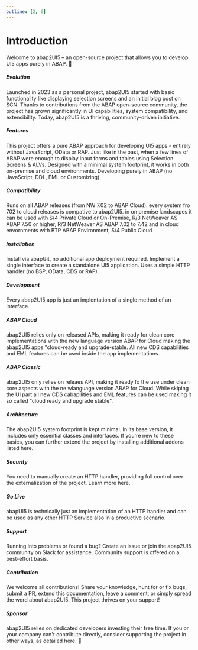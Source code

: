 ```yaml
---
outline: [2, 6]
---
```

# Introduction

Welcome to abap2UI5 – an open-source project that allows you to develop UI5 apps purely in ABAP. 🦖

##### Evolution
Launched in 2023 as a personal project, abap2UI5 started with basic functionality like displaying selection screens and an initial blog post on SCN. Thanks to contributions from the ABAP open-source community, the project has grown significantly in UI capabilities, system compatibility, and extensibility. Today, abap2UI5 is a thriving, community-driven initiative.

##### Features
This project offers a pure ABAP approach for developing UI5 apps - entirely without JavaScript, OData or RAP. Just like in the past, when a few lines of ABAP were enough to display input forms and tables using Selection Screens & ALVs. Designed with a minimal system footprint, it works in both on-premise and cloud environments. Developing purely in ABAP (no JavaScript, DDL, EML or Customizing)

##### Compatibility
Runs on all ABAP releases (from NW 7.02 to ABAP Cloud). every system fro 702 to cloud releases is compative to abap2UI5. in on premise landscapes it can be used with S/4 Private Cloud or On-Premise, R/3 NetWeaver AS ABAP 7.50 or higher, R/3 NetWeaver AS ABAP 7.02 to 7.42  and in cloud envornments with BTP ABAP Environment, S/4 Public Cloud

##### Installation
Install via abapGit, no additional app deployment required. Implement a single interface to create a standalone UI5 application. Uses a simple HTTP handler (no BSP, OData, CDS or RAP)

##### Development
Every abap2UI5 app is just an implentation of a single method of an interface.

##### ABAP Cloud
abap2UI5 relies only on released APIs, making it ready for clean core implementations with the new language version ABAP for Cloud making the abap2UI5 apps "cloud-ready and upgrade-stable. All new CDS capabilities and EML features can be used inside the app implementations.

##### ABAP Classic
abap2UI5 only relies on releaes API, making it ready fo the use under clean core aspects with the ne wlanguage version ABAP for Cloud. While skiping the UI part all new CDS cabapilities and EML features can be used making it so called "cloud ready and upgrade stable".

##### Architecture
The abap2UI5 system footprint is kept minimal. In its base version, it includes only essential classes and interfaces.  If you're new to these basics, you can further extend the project by installing additional addons listed here.

##### Security
You need to manually create an HTTP handler, providing full control over the externalization of the project. Learn more here.

##### Go Live
abapUI5 is technically just an implementation of an HTTP handler and can be used as any other HTTP Service also in a productive scenario.

##### Support
Running into problems or found a bug? Create an issue or join the abap2UI5 community on Slack for assistance. Community support is offered on a best-effort basis.

##### Contribution
We welcome all contributions! Share your knowledge, hunt for or fix bugs, submit a PR, extend this documentation, leave a comment, or simply spread the word about abap2UI5. This project thrives on your support!

##### Sponsor
abap2UI5 relies on dedicated developers investing their free time. If you or your company can't contribute directly, consider supporting the project in other ways, as detailed here. 🙏